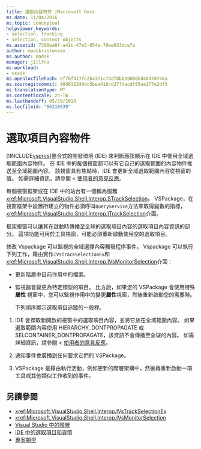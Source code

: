 ```yaml
---
title: 選取內容物件 |Microsoft Docs
ms.date: 11/04/2016
ms.topic: conceptual
helpviewer_keywords:
- selection, tracking
- selection, context objects
ms.assetid: 7308ea8f-a42c-47e5-954e-7dee933dce7a
author: madskristensen
ms.author: madsk
manager: jillfra
ms.workload:
- vssdk
ms.openlocfilehash: ef76f417fe2b4371c73d78bbb90b0bd48470746a
ms.sourcegitcommit: 40d612240dc5bea418cd27fdacdf85ea177e2df3
ms.translationtype: MT
ms.contentlocale: zh-TW
ms.lasthandoff: 05/29/2019
ms.locfileid: "66318639"
---
```

# <a name="selection-context-objects"></a>選取項目內容物件
[!INCLUDE[vsprvs](../../code-quality/includes/vsprvs_md.md)]整合式的開發環境 (IDE) 來判斷應該顯示在 IDE 中使用全域選取範圍內容物件。 在 IDE 中的每個視窗都可以有它自己的選取範圍的內容物件推送至全域範圍內容。 該視窗具有焦點時，IDE 會更新全域選取範圍內容從視窗的值。 如需詳細資訊，請參閱 <<c0> [ 使用者的意見反應](../../extensibility/internals/feedback-to-the-user.md)。

 每個視窗框架或在 IDE 中的站台有一個稱為服務<xref:Microsoft.VisualStudio.Shell.Interop.STrackSelection>。 VSPackage，在視窗框架中設置所建立的物件必須呼叫`QueryService`方法來取得變數的指標，<xref:Microsoft.VisualStudio.Shell.Interop.ITrackSelection>介面。

 框架視窗可以讓其在啟動時傳播至全球的選取項目內容的選取項目內容資訊的部分。 這項功能可用於工具視窗，可能必須重新啟動使用空的選取項目。

 修改 Vspackage 可以監視的全域選擇內容觸發程序事件。 Vspackage 可以執行下列工作，藉由實作`IVsTrackSelectionEx`和<xref:Microsoft.VisualStudio.Shell.Interop.IVsMonitorSelection>介面：

- 更新階層中目前作用中的檔案。

- 監視器會變更為特定類型的項目。 比方說，如果您的 VSPackage 會使用特殊**屬性** 視窗中，您可以監視作用中的變更**屬性**視窗，然後重新啟動您的需要時。

  下列順序顯示選取項目追蹤的一般程。

1. IDE 會擷取新開啟的視窗中的選取項目內容，並將它放在全域範圍內容。 如果選取範圍內容使用 HIERARCHY_DONTPROPAGATE 或 SELCONTAINER_DONTPROPAGATE，該資訊不會傳播至全球的內容。 如需詳細資訊，請參閱 <<c0> [ 使用者的意見反應](../../extensibility/internals/feedback-to-the-user.md)。

2. 通知事件會廣播到任何要求它們的 VSPackage。

3. VSPackage 是藉由執行活動，例如更新的階層架構中，然後再重新啟動一項工具或其他類似工作收到的事件。

## <a name="see-also"></a>另請參閱
- <xref:Microsoft.VisualStudio.Shell.Interop.IVsTrackSelectionEx>
- <xref:Microsoft.VisualStudio.Shell.Interop.IVsMonitorSelection>
- [Visual Studio 中的階層](../../extensibility/internals/hierarchies-in-visual-studio.md)
- [IDE 中的選取項目和貨幣](../../extensibility/internals/selection-and-currency-in-the-ide.md)
- [專案類型](../../extensibility/internals/project-types.md)